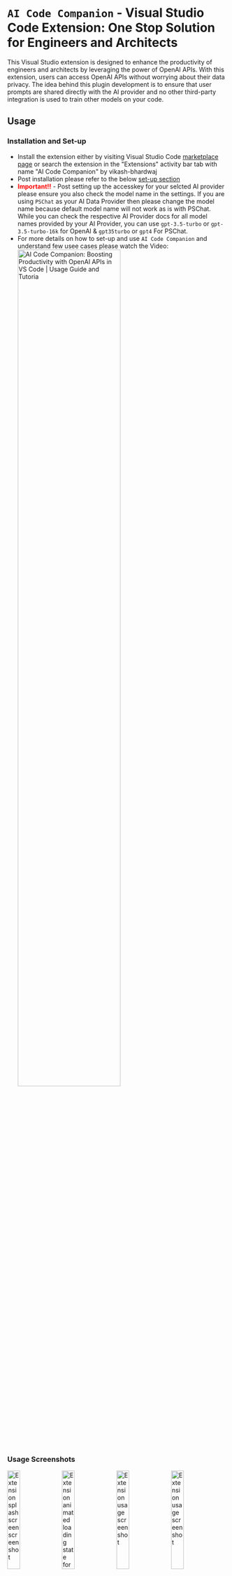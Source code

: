 # `AI Code Companion` - Visual Studio Code Extension: One Stop Solution for Engineers and Architects

This Visual Studio extension is designed to enhance the productivity of engineers and architects by leveraging the power of OpenAI APIs. With this extension, users can access OpenAI APIs without worrying about their data privacy. The idea behind this plugin development is to ensure that user prompts are shared directly with the AI provider and no other third-party integration is used to train other models on your code.

## Usage

### Installation and Set-up
- Install the extension either by visiting Visual Studio Code [marketplace page](https://marketplace.visualstudio.com/items?itemName=vikash-bhardwaj.aicodecompanion) or search the extension in the "Extensions" activity bar tab with name "AI Code Companion" by vikash-bhardwaj
- Post installation please refer to the below [set-up section](#setup)
- <strong style="color: red">Important!!</strong> - Post setting up the accesskey for your selcted AI provider please ensure you also check the model name in the settings. If you are using `PSChat` as your AI Data Provider then please change the model name because default model name will not work as is with PSChat. While you can check the respective AI Provider docs for all model names provided by your AI Provider, you can use `gpt-3.5-turbo` or `gpt-3.5-turbo-16k` for OpenAI & `gpt35turbo` or `gpt4` For PSChat.
- For more details on how to set-up and use `AI Code Companion` and understand few usee cases please watch the Video: <br />
  <a href="https://www.youtube.com/watch?v=wmkSrL484V0" target="_blank" /><img src="./assets-readme/youtube-video-thumbnail.jpg" alt="AI Code Companion: Boosting Productivity with OpenAI APIs in VS Code | Usage Guide and Tutoria" width="70%" /></a>


### Usage Screenshots
<img src="./assets-readme/extension-splash-screen.png" alt="Extension splash screen screenshot" width="24%" /> <img src="./assets-readme/extension-loading-state.png" alt="Extension animated loading state for API progress" width="24%" /> <img src="./assets-readme/extension-initial-question.png" alt="Extension usage screenshot" width="24%" /> <img src="./assets-readme/extension-code-question.png" alt="Extension usage screenshot" width="24%" />

---

## Features

- Ensure to retain the separate context of your chat history per project workspace (This helps users to work with separate projects without mixing the chat context)
- Ensure auto trimming of user's history context to have seamless experience, when token usage for the API is about to reach maximum token length (defined by extension setting `AI Code Companion: Model Max Tokens Length`) for provided model name it trims the messages by following FIFO logic - First in First Out
- `Automated Code Reviews` for your `GIT` changes, with just one click of a button you can now review the changes in your GIT repository. `AI Code Companion` will go through all of your GIT changes(modified and added files) and provide you comments. You can play around this by running it multiple times to get different perspectives and improve code quality.
  - You can use this feature by two ways: Either with help of Button `Review GIT Changes and create notes for your PR` provided in the Extension Interface or by Running the Command for same from command palatte(refer below screenshots)
    <br /><img src="./assets-readme/extension-code-review.jpg" alt="Automated review for GIT Changes with AI Code Companion" width="47%" /> <img src="./assets-readme/extension-code-review-command.jpg" alt="Command screenshot for Automated review for GIT Changes with AI Code Companion" width="47%" />
- Multiple options to interact with AI provider for asking questions and increase productity:
  - Context Menu Commands for quick access to common tasks like refactor code, find issues, explain and document code etc. Select the code in file and right click to access these commands. (refer below first screenshot).
  - Flexibility to write custom prompts/queries to ask AI Provider and same can be done to add more context for selected code in the editor. No need to switch to other windows as extension provides interactive approach to provide complex requirements for your code in the editor itself, just select the code and ask AI provider to achieve complex tasks for selected code like writing test cases, understanding the code, refactoring & optimizing the code and this call gets further improved with retained context in the chat history. (refer below second screenshot)
  - Flexibility to ask questions in form of inline code comments from editor:
    - You can use single line comments or multi line comments to provide prompts/queries. Please use keyboard shortcut `Ctrl+Alt/Option+Enter/Return` from any line in the comment to executing the Inline prompts with `AI Code Companion`.
    - To keep the easy access to history for responses for inline prompts, extension will add the responses to the chat window if it's in focus, if chat window is not in focus then the responses will be generated in new file.
    - Please note that Inline prompts are not maintained in AI Provider chat history and only maintained in chat window. Each inline prompt will be treated as new prompt to AI provider, this is to allow bigger prompts and leave space for maximum tokens to be used in responses.
    - Intutive approach to check the progress for Inline Prompts execution, you can check the status of API either with help of inline icon (&#8987;) or look for API progress in status bar. (refer third and fourth screenshot for refernce)

    <img src="./assets-readme/extension-context-menu.png" alt="Extension predefined commands for selected code via Context Menu" width="33%" /> <img src="./assets-readme/extension-selection-command.png" alt="Extension Capability to add custom prompt/message for selected code" width="33%" /> <img src="./assets-readme/extension-inline-comments-api-progress.jpg" alt="Extension Capability show progress for Inline Comments API Calls" width="66%" />

- Flexibility to provide different model names available with your AI Provider and other supported parameters by the AI Provider.
- Provides intutive buttons with every codeblock in the AI responses for easily copying the codeblocks, creating new file with codeblocks or insert codeblocks at cursor position/selected code (refer below screenshot).
  <br /><img src="./assets-readme/extension-codeblock-buttons.jpg" alt="Extension screenshot to highlight copy code, create file and insert code buttons" width="40%" />
- Users can Cancel the ongoing API request by multiple ways:
  - With help of `Cancel` button for chat prompts
  - With help of `Cancel Request` button from progress bar in the Statusbar
  - With help of `Abort Prompt API Request` command from `Command Pallete` (this will cancel both - any request created by chat prompts or request created by inline comments) (refer below screenshot)
    <br /><img src="./assets-readme/extension-cancel-api-requests.jpg" alt="Extension screenshot to highlight cancel API request options" width="50%" />
- API Access token is stored in encrypted form and it's not as part of extension settings
- If needed you can create your own Encryption key to ensure further enhanced security for your access token
  - To provide your Encryption Key, please create a file at root directory of your workspace with name `.aicodecompanion.config.js` and provide the Encryption Key like below
    ```javascript
    module.exports = {
      encryptionKey: "vscode2gpt112f9dbd8a37fe98421901",
    };
    ```
- Ensure data privacy by sharing user prompts directly with the AI provider. It access OpenAI APIs directly from Visual Studio to get responses for your prompts without any middleware or third party integrations to train other models on your codebase
- Provides easy approach to clear chat history (please note this will delete messages from chat along with maintained chat history for previous context) 

## Requirements

This extension require a access token to use the OpenAI provider's APIs hence be aware on the usage and cost of the provided access token.

### <a name="get-your-key"></a>Where to get the access token/key?

- if you are using OpenAI Platform [platform.openai.com](https://platform.openai.com) then after login to the platform with your credentials visit to Manage Account section and look for "User" section and click on "[API Keys](https://platform.openai.com/account/api-keys)". Generate your new Access Token/Key for using with the extension.
- if you are using PSChat Platform then after login to the platform with your credentials visit to "Personal Access Tokens" section under developer section. Generate your new Access Token/Key for using with the extension.

## <a name="setup"></a>Set up your AI Provider Access Key for AI Code Companion to Communicate with AI Provider's API

To start conversation with AI Code Companion you need to provide your AI Provider Access Key by using below steps, please refer to [above section](#get-your-key) to find steps to get Access Key:

- Check if you have right AI provider selected in the extension settings, look for setting `AI Code Companion: Api Key` dropdown.
- If you have multiple AI provider and you want to use separate AI provider for different projects then please change the AI provider in the `Workspace` settings. Workspace settings will overwrite the user's settings.
- Open command palette by pressing `Cmd/Ctrl+Shift+P` from Visual Studio Code
- Search for `AI Code Companion` in the command palette to find all commands available for extension
- Look for `AI Code Companion: Set Access Key` and select the command to set the access key. Please refer below screenshot:
  <img src="./assets-readme/command-set-access-key.png" alt="Extension Set Access Key Command" />
- You will see input box to enter the access key, paste the access key and hit `Return/Enter`. Please refer below screenshots:
  Screenshot before entering access key:
  <img src="./assets-readme/access-key-input.png" alt="Extension Set Access Key Inputbox" />

  Screenshot post entering access key:
  <img src="./assets-readme/command-access-key-input.png" alt="Extension Set Access Key Inputbox with filled value" />

- If you want to remove your Access Key, then you can execute the command `AI Code Companion: Remove Access Key`. Please refer to below screenshot:
  <img src="./assets-readme/command-remove-access-key.png" alt="Extension Remove Access Key" />
- Please note that model names are different between OpenAI and PSChat AI Providers so please validate you have correct model name for selcted AI Provider

## Extension Settings

### This extension contributes the following settings:

#### Extension's settings screenshot:

![Extension's settings screenshot](./assets-readme/extension-settings.png)

#### Settings usage:

- `AI Code Companion: Api Key`: Default: `OpenAI`: Allows you to select one of the AI Provider from the predefined list.
- `AI Code Companion: Max Tokens`: Default: `800`: Allow you to change the max tokens to be used for API response.
- `AI Code Companion: Model Max Tokens Length`: Default: `4096`: Allow users to provide the maximum length of tokens allowed for the model in one request, going to be used for logic to trim chat history. Please look for the maximum tokens allowed for the AI model you are using
- `AI Code Companion: Model Name`: Default: `gpt-3.5-turbo`: Allows you to change Model name used for your AI provider.
- `AI Code Companion: Temperature`: Default: `0.5`: Allows you to change the value for Temperature.
- `AI Code Companion: Top_P`: Default: `0.6`: Allows you to change the value for Top_P.

## License

This extension is licensed under the [Mozilla Public License 2.0](https://www.mozilla.org/en-US/MPL/2.0/#:~:text=If%20a%20copy%20of%20the,org%2FMPL%2F2.0%2F.).

## Privacy Policy

[Link to Privacy Policy](https://vikash-bhardwaj.github.io/ai-code-companion-documentation/privacy-policy)

This extension collects certain data for the purpose of interacting with APIs provided by AI Provider selected by user, default AI provider is OpenAI. We are committed to protecting your privacy and handling your data securely. Please review our privacy policy for more information on how we collect, use, and protect your data. if you would like to enquire about project, please feel free to reach out to us at aicodecompanion@gmail.com.

## Known Issues

- Currently if an Inline Comment execution is in progress then another inline comment will not work at same time
- If Inline comment execution is in progress then Code Review for GIT changes will not work or vice versa

## <a name="release-notes"></a>Release Notes

### [1.3.0]

#### New Features:
- Added ability to review the code for all GIT Changes, please refer to updated features section for more details

#### Experience Improvements:
- Fixed the timeout issue
- Fixed a defect where inline code comments were not adding loading state if the comment was starting with line zero in the file
- Updated the Splash screen with important inoformation
- Updated the readme with feedback from users
- Fixed a defect where Inline Comments prompts were not working when the file was huge

### [1.2.0]

#### New Features:
- Added capability to use Inline Comments (both single and multi line comments) for asking AI Provider. Use keyboard shortcut `Ctrl+Alt+Enter/Return` from any line of your comment to ask questions. For progress bar/loading state please refer above features section
- Added capability to create new files from codeblocks
- Added capability to insert the code from codeblocks to working file
- Added capability to cancel the API requests, please refer above features section for more details

#### Experience Improvements:
- Ability to maintain the chatbox scroll position, in previous version it always used to scroll at the end of messages
- Ability to add line breaks in the Prompt Inputbox to change existing message, in previous version `Shift+Enter/Return` was always forcing cursor at the end of message but user should be able to edit the message to add line breaks anywhere and cursor will remain in focus too with line breaks.
- Increased the height for Inputbox
- Fixed the Send Button alignment for smaller viewports,send button gets shifted to next lien for smaller viewpport. In previous version button was getting cropped
- Fixed few defects
  
### [1.1.0]

- Added support for older versions of VS Code, starting with 1.74.0.

### [1.0.0]

- Initial release of the extension

**Enjoy!**
